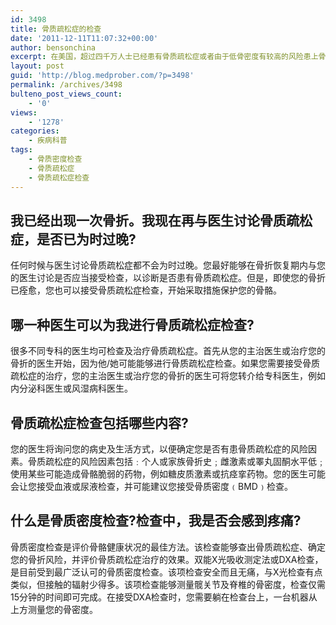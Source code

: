 ```yaml
---
id: 3498
title: 骨质疏松症的检查
date: '2011-12-11T11:07:32+00:00'
author: bensonchina
excerpt: 在美国，超过四千万人士已经患有骨质疏松症或者由于低骨密度有较高的风险患上骨质疏松症。这种疾病可以发生于任何年龄的男性和女性，但以老年女性最为常见。
layout: post
guid: 'http://blog.medprober.com/?p=3498'
permalink: /archives/3498
bulteno_post_views_count:
    - '0'
views:
    - '1278'
categories:
    - 疾病科普
tags:
    - 骨质密度检查
    - 骨质疏松症
    - 骨质疏松症检查
---
```


## 我已经出现一次骨折。我现在再与医生讨论骨质疏松症，是否已为时过晚?

任何时候与医生讨论骨质疏松症都不会为时过晚。您最好能够在骨折恢复期内与您的医生讨论是否应当接受检查，以诊断是否患有骨质疏松症。但是，即使您的骨折已痊愈，您也可以接受骨质疏松症检查，开始采取措施保护您的骨骼。

## 哪一种医生可以为我进行骨质疏松症检查?

很多不同专科的医生均可检查及治疗骨质疏松症。首先从您的主治医生或治疗您的骨折的医生开始，因为他/她可能能够进行骨质疏松症检查。如果您需要接受骨质疏松症的治疗，您的主治医生或治疗您的骨折的医生可将您转介给专科医生，例如内分泌科医生或风湿病科医生。

## 骨质疏松症检查包括哪些内容?

您的医生将询问您的病史及生活方式，以便确定您是否有患骨质疏松症的风险因素。骨质疏松症的风险因素包括﹕个人或家族骨折史﹔雌激素或睪丸固酮水平低﹔使用某些可能造成骨骼脆弱的药物，例如糖皮质激素或抗痉挛药物。您的医生可能会让您接受血液或尿液检查，并可能建议您接受骨质密度﹙BMD﹚检查。

## 什么是骨质密度检查?检查中，我是否会感到疼痛?

骨质密度检查是评价骨骼健康状况的最佳方法。该检查能够查出骨质疏松症、确定您的骨折风险，并评价骨质疏松症治疗的效果。双能X光吸收测定法或DXA检查，是目前受到最广泛认可的骨质密度检查。该项检查安全而且无痛，与X光检查有点类似，但接触的辐射少得多。该项检查能够测量髋关节及脊椎的骨密度，检查仅需15分钟的时间即可完成。在接受DXA检查时，您需要躺在检查台上，一台机器从上方测量您的骨密度。
